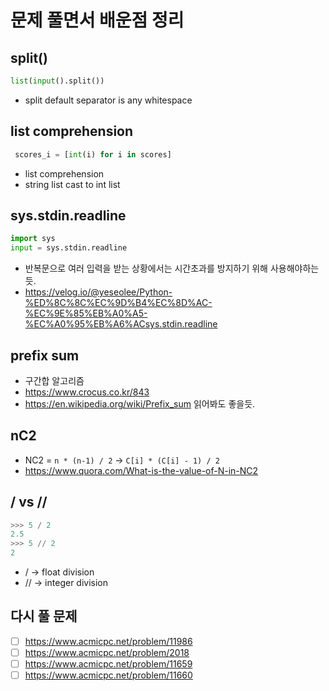 # 문제 풀면서 배운점 정리

## split()
```python
list(input().split())  
```
-  split default separator is any whitespace

## list comprehension

```python
 scores_i = [int(i) for i in scores]  
```

- list comprehension 
- string list cast to int list

## sys.stdin.readline

```python
import sys
input = sys.stdin.readline
```

- 반복문으로 여러 입력을 받는 상황에서는 시간초과를 방지하기 위해 사용해야하는듯.
- https://velog.io/@yeseolee/Python-%ED%8C%8C%EC%9D%B4%EC%8D%AC-%EC%9E%85%EB%A0%A5-%EC%A0%95%EB%A6%ACsys.stdin.readline

## prefix sum
- 구간합 알고리즘
- https://www.crocus.co.kr/843
- https://en.wikipedia.org/wiki/Prefix_sum 읽어봐도 좋을듯.

## nC2
- NC2 = `n * (n-1) / 2` -> `C[i] * (C[i] - 1) / 2`
- https://www.quora.com/What-is-the-value-of-N-in-NC2

## / vs //

```python
>>> 5 / 2
2.5
>>> 5 // 2
2
```
- / -> float division
- // -> integer division


## 다시 풀 문제
- [ ] <https://www.acmicpc.net/problem/11986>
- [ ] <https://www.acmicpc.net/problem/2018>
- [ ] <https://www.acmicpc.net/problem/11659>
- [ ] <https://www.acmicpc.net/problem/11660>